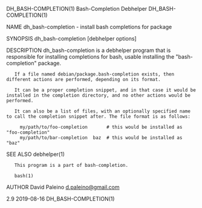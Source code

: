 DH_BASH-COMPLETION(1)                                                                                                                          Bash-Completion Debhelper                                                                                                                          DH_BASH-COMPLETION(1)

NAME
       dh_bash-completion - install bash completions for package

SYNOPSIS
       dh_bash-completion [debhelper options]

DESCRIPTION
       dh_bash-completion is a debhelper program that is responsible for installing completions for bash, usable installing the "bash-completion" package.

       If a file named debian/package.bash-completion exists, then different actions are performed, depending on its format.

       It can be a proper completion snippet, and in that case it would be installed in the completion directory, and no other actions would be performed.

       It can also be a list of files, with an optionally specified name to call the completion snippet after. The file format is as follows:

         my/path/to/foo-completion       # this would be installed as "foo-completion"
         my/path/to/bar-completion  baz  # this would be installed as "baz"

SEE ALSO
       debhelper(1)

       This program is a part of bash-completion.

       bash(1)

AUTHOR
       David Paleino <d.paleino@gmail.com>

2.9                                                                                                                                                    2019-08-16                                                                                                                                 DH_BASH-COMPLETION(1)
